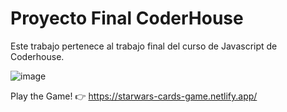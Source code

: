 # Proyecto Final CoderHouse
Este trabajo pertenece al trabajo final del curso de Javascript de Coderhouse.

![image](https://user-images.githubusercontent.com/70541571/171895248-94c4e051-e066-4234-be92-4f6883d71a32.png)


Play the Game! 👉 https://starwars-cards-game.netlify.app/
